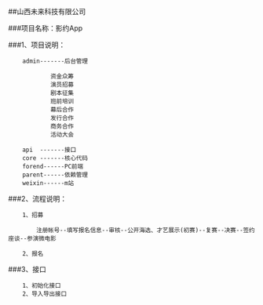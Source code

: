 ##山西未来科技有限公司

###项目名称：影约App

###1、项目说明：
    
        admin-------后台管理
                
                资金众筹
                演员招募
                剧本征集
                班前培训
                幕后合作
                发行合作
                商务合作
                活动大会
                
        api  -------接口
        core -------核心代码
        forend------PC前端
        parent------依赖管理
        weixin------m站
        
###2、流程说明：
        
        1、招募
        
            注册帐号--填写报名信息--审核--公开海选、才艺展示(初赛)--复赛--决赛--签约座谈--参演微电影
            
        2、报名
        
###3、接口
        
        1、初始化接口
        2、导入导出接口